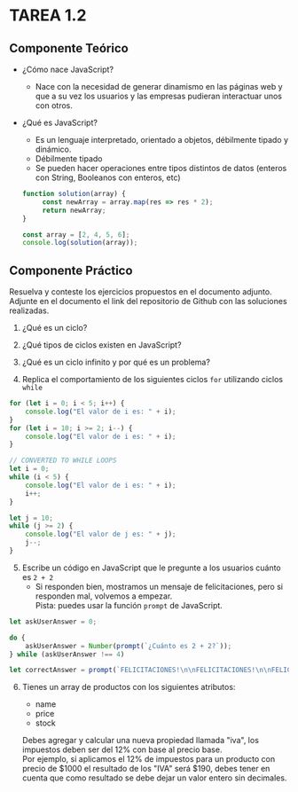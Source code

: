 # TAREA 1.2

## Componente Teórico
- ¿Cómo nace JavaScript?
  - Nace con la necesidad de generar dinamismo en las páginas web y que a su vez los usuarios y las empresas pudieran interactuar unos con otros.
  
- ¿Qué es JavaScript?
  - Es un lenguaje interpretado, orientado a objetos, débilmente tipado y dinámico.
  - Débilmente tipado
  - Se pueden hacer operaciones entre tipos distintos de datos (enteros con String, Booleanos con enteros, etc)
  
  ```js
  function solution(array) {
       const newArray = array.map(res => res * 2);
       return newArray;
  }
  
  const array = [2, 4, 5, 6];
  console.log(solution(array));
  ```

## Componente Práctico
Resuelva y conteste los ejercicios propuestos en el documento adjunto.  
Adjunte en el documento el link del repositorio de Github con las soluciones realizadas.

1. ¿Qué es un ciclo?

2. ¿Qué tipos de ciclos existen en JavaScript?

3. ¿Qué es un ciclo infinito y por qué es un problema?
   
4. Replica el comportamiento de los siguientes ciclos `for` utilizando ciclos `while`
```js
for (let i = 0; i < 5; i++) {
    console.log("El valor de i es: " + i);
}
for (let i = 10; i >= 2; i--) {
    console.log("El valor de i es: " + i);
}
```
```js
// CONVERTED TO WHILE LOOPS
let i = 0;
while (i < 5) {
    console.log("El valor de i es: " + i);
    i++;
}

let j = 10;
while (j >= 2) {
    console.log("El valor de j es: " + j);
    j--;
}
```

5. Escribe un código en JavaScript que le pregunte a los usuarios cuánto es `2 + 2`
   - Si responden bien, mostramos un mensaje de felicitaciones, pero si responden mal, volvemos a empezar.  
     Pista: puedes usar la función `prompt` de JavaScript.
```js
let askUserAnswer = 0;

do {
    askUserAnswer = Number(prompt(`¿Cuánto es 2 + 2?`));
} while (askUserAnswer !== 4)

let correctAnswer = prompt(`FELICITACIONES!\n\nFELICITACIONES!\n\nFELICITACIONES!`);
```
     
6. Tienes un array de productos con los siguientes atributos:
   - name
   - price
   - stock  

   Debes agregar y calcular una nueva propiedad llamada "iva", los impuestos deben ser del 12% con base al precio base.  
   Por ejemplo, si aplicamos el 12% de impuestos para un producto con precio de $1000 el resultado de los "IVA" será $190, debes tener en cuenta que como resultado se debe dejar un valor entero sin decimales.
